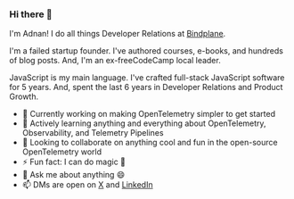 ### Hi there 👋

I'm Adnan! I do all things Developer Relations at [Bindplane](https://bindplane.com).

I'm a failed startup founder. I've authored courses, e-books, and hundreds of blog posts. And, I'm an ex-freeCodeCamp local leader.

JavaScript is my main language. I've crafted full-stack JavaScript software for 5 years. And, spent the last 6 years in Developer Relations and Product Growth.

- 🔭 Currently working on making OpenTelemetry simpler to get started
- 🌱 Actively learning anything and everything about OpenTelemetry, Observability, and Telemetry Pipelines
- 👯 Looking to collaborate on anything cool and fun in the open-source OpenTelemetry world
- ⚡ Fun fact: I can do magic :rocket:
- 💬 Ask me about anything :smile:
- 📫 DMs are open on [X](https://twitter.com/adnanrahic) and [LinkedIn](https://www.linkedin.com/in/adnanrahic/)

